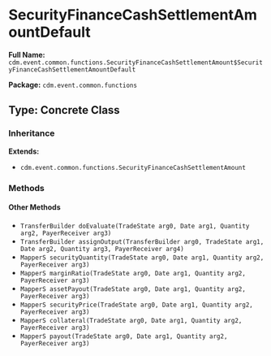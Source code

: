 # SecurityFinanceCashSettlementAmountDefault

**Full Name:** `cdm.event.common.functions.SecurityFinanceCashSettlementAmount$SecurityFinanceCashSettlementAmountDefault`

**Package:** `cdm.event.common.functions`

## Type: Concrete Class

### Inheritance

**Extends:**
- `cdm.event.common.functions.SecurityFinanceCashSettlementAmount`

### Methods

#### Other Methods

- `TransferBuilder doEvaluate(TradeState arg0, Date arg1, Quantity arg2, PayerReceiver arg3)`
- `TransferBuilder assignOutput(TransferBuilder arg0, TradeState arg1, Date arg2, Quantity arg3, PayerReceiver arg4)`
- `MapperS securityQuantity(TradeState arg0, Date arg1, Quantity arg2, PayerReceiver arg3)`
- `MapperS marginRatio(TradeState arg0, Date arg1, Quantity arg2, PayerReceiver arg3)`
- `MapperS assetPayout(TradeState arg0, Date arg1, Quantity arg2, PayerReceiver arg3)`
- `MapperS securityPrice(TradeState arg0, Date arg1, Quantity arg2, PayerReceiver arg3)`
- `MapperS collateral(TradeState arg0, Date arg1, Quantity arg2, PayerReceiver arg3)`
- `MapperS payout(TradeState arg0, Date arg1, Quantity arg2, PayerReceiver arg3)`

